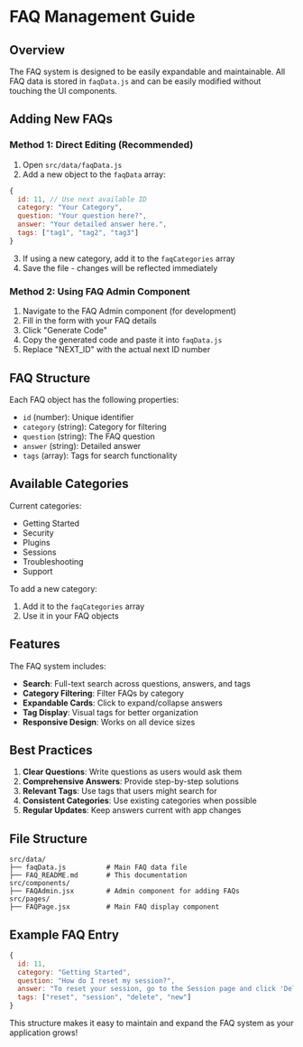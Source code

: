 # FAQ Management Guide

## Overview
The FAQ system is designed to be easily expandable and maintainable. All FAQ data is stored in `faqData.js` and can be easily modified without touching the UI components.

## Adding New FAQs

### Method 1: Direct Editing (Recommended)
1. Open `src/data/faqData.js`
2. Add a new object to the `faqData` array:

```javascript
{
  id: 11, // Use next available ID
  category: "Your Category",
  question: "Your question here?",
  answer: "Your detailed answer here.",
  tags: ["tag1", "tag2", "tag3"]
}
```

3. If using a new category, add it to the `faqCategories` array
4. Save the file - changes will be reflected immediately

### Method 2: Using FAQ Admin Component
1. Navigate to the FAQ Admin component (for development)
2. Fill in the form with your FAQ details
3. Click "Generate Code"
4. Copy the generated code and paste it into `faqData.js`
5. Replace "NEXT_ID" with the actual next ID number

## FAQ Structure

Each FAQ object has the following properties:

- `id` (number): Unique identifier
- `category` (string): Category for filtering
- `question` (string): The FAQ question
- `answer` (string): Detailed answer
- `tags` (array): Tags for search functionality

## Available Categories

Current categories:
- Getting Started
- Security
- Plugins
- Sessions
- Troubleshooting
- Support

To add a new category:
1. Add it to the `faqCategories` array
2. Use it in your FAQ objects

## Features

The FAQ system includes:
- **Search**: Full-text search across questions, answers, and tags
- **Category Filtering**: Filter FAQs by category
- **Expandable Cards**: Click to expand/collapse answers
- **Tag Display**: Visual tags for better organization
- **Responsive Design**: Works on all device sizes

## Best Practices

1. **Clear Questions**: Write questions as users would ask them
2. **Comprehensive Answers**: Provide step-by-step solutions
3. **Relevant Tags**: Use tags that users might search for
4. **Consistent Categories**: Use existing categories when possible
5. **Regular Updates**: Keep answers current with app changes

## File Structure

```
src/data/
├── faqData.js          # Main FAQ data file
├── FAQ_README.md       # This documentation
src/components/
├── FAQAdmin.jsx        # Admin component for adding FAQs
src/pages/
├── FAQPage.jsx         # Main FAQ display component
```

## Example FAQ Entry

```javascript
{
  id: 11,
  category: "Getting Started",
  question: "How do I reset my session?",
  answer: "To reset your session, go to the Session page and click 'Delete Session'. Then create a new session by generating a new QR code or pairing code. Make sure to save your new session ID securely.",
  tags: ["reset", "session", "delete", "new"]
}
```

This structure makes it easy to maintain and expand the FAQ system as your application grows!